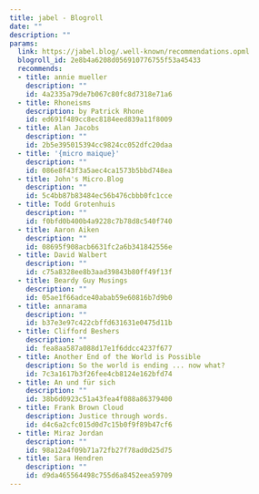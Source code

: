 ```yaml
---
title: jabel - Blogroll
date: ""
description: ""
params:
  link: https://jabel.blog/.well-known/recommendations.opml
  blogroll_id: 2e8b4a6208d056910776755f53a45433
  recommends:
  - title: annie mueller
    description: ""
    id: 4a2335a79de7b067c80fc8d7318e71a6
  - title: Rhoneisms
    description: by Patrick Rhone
    id: ed691f489cc8ec8184eed839a11f8009
  - title: Alan Jacobs
    description: ""
    id: 2b5e395015394cc9824cc052dfc20daa
  - title: '{micro maique}'
    description: ""
    id: 086e8f43f3a5aec4ca1573b5bbd748ea
  - title: John's Micro.Blog
    description: ""
    id: 5c4bb87b83484ec56b476cbbb0fc1cce
  - title: Todd Grotenhuis
    description: ""
    id: f0bfd0b400b4a9228c7b78d8c540f740
  - title: Aaron Aiken
    description: ""
    id: 08695f908acb6631fc2a6b341842556e
  - title: David Walbert
    description: ""
    id: c75a8328ee8b3aad39843b80ff49f13f
  - title: Beardy Guy Musings
    description: ""
    id: 05ae1f66adce40abab59e60816b7d9b0
  - title: annarama
    description: ""
    id: b37e3e97c422cbffd631631e0475d11b
  - title: Clifford Beshers
    description: ""
    id: fea8aa587a088d17e1f6ddcc4237f677
  - title: Another End of the World is Possible
    description: So the world is ending ... now what?
    id: 7c3a1617b3f26fee4cb8124e162bfd74
  - title: An und für sich
    description: ""
    id: 38b6d0923c51a43fea4f088a86379400
  - title: Frank Brown Cloud
    description: Justice through words.
    id: d4c6a2cfc015d0d7c15b0f9f89b47cf6
  - title: Miraz Jordan
    description: ""
    id: 98a12a4f09b71a72fb27f78ad0d25d75
  - title: Sara Hendren
    description: ""
    id: d9da465564498c755d6a8452eea59709
---
```

